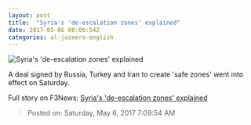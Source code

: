 ```yaml
---
layout: post
title:  "Syria's 'de-escalation zones' explained"
date: 2017-05-06 08:09:54Z
categories: al-jazeera-english
---
```


![Syria's 'de-escalation zones' explained](http://www.aljazeera.com/mritems/Images/2017/5/6/8ae6af2b95734064967e2b4fea32acd1_18.jpg)

A deal signed by Russia, Turkey and Iran to create 'safe zones' went into effect on Saturday.


Full story on F3News: [Syria's 'de-escalation zones' explained](http://www.f3nws.com/n/pyarz)

> Posted on: Saturday, May 6, 2017 7:09:54 AM
